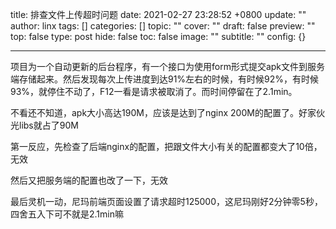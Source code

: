 title: 排查文件上传超时问题
date: 2021-02-27 23:28:52 +0800
update: ""
author: linx
tags: []
categories: []
topic: ""
cover: ""
draft: false
preview: ""
top: false
type: post
hide: false
toc: false
image: ""
subtitle: ""
config: {}


---



项目为一个自动更新的后台程序，有一个接口为使用form形式提交apk文件到服务端存储起来。然后发现每次上传进度到达91%左右的时候，有时候92%，有时候93%，就停住不动了，F12一看是请求被取消了。而时间停留在了2.1min。

不看还不知道，apk大小高达190M，应该是达到了nginx 200M的配置了。好家伙光libs就占了90M

第一反应，先检查了后端nginx的配置，把跟文件大小有关的配置都变大了10倍，无效

然后又把服务端的配置也改了一下，无效

最后灵机一动，尼玛前端页面设置了请求超时125000，这尼玛刚好2分钟零5秒，四舍五入下可不就是2.1min嘛
